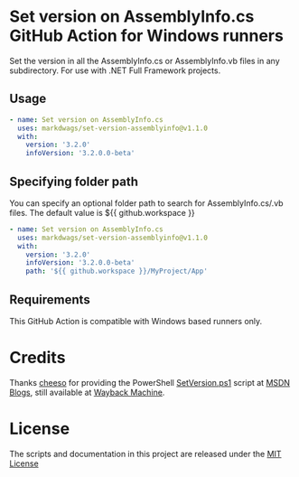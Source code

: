 # Set version on AssemblyInfo.cs GitHub Action for Windows runners
Set the version in all the AssemblyInfo.cs or AssemblyInfo.vb files in any subdirectory. For use with .NET Full Framework projects.

## Usage

```yml
- name: Set version on AssemblyInfo.cs
  uses: markdwags/set-version-assemblyinfo@v1.1.0
  with:
    version: '3.2.0'
    infoVersion: '3.2.0.0-beta'
```

## Specifying folder path
You can specify an optional folder path to search for AssemblyInfo.cs/.vb files. The default value is ${{ github.workspace }}

```yml
- name: Set version on AssemblyInfo.cs
  uses: markdwags/set-version-assemblyinfo@v1.1.0
  with:
    version: '3.2.0'
    infoVersion: '3.2.0.0-beta'
    path: '${{ github.workspace }}/MyProject/App'
```

## Requirements
This GitHub Action is compatible with Windows based runners only.

# Credits

Thanks [cheeso](http://social.msdn.microsoft.com/profile/cheeso/) for providing the PowerShell [SetVersion.ps1](https://web.archive.org/web/20151112002214/http://blogs.msdn.com/cfs-file.ashx/__key/communityserver-components-postattachments/00-08-41-04-10/SetVersion.ps1) script at [MSDN Blogs](http://blogs.msdn.com/b/dotnetinterop/archive/2008/04/21/powershell-script-to-batch-update-assemblyinfo-cs-with-new-version.aspx), still available at [Wayback Machine](https://web.archive.org/web/20151112002214/http://blogs.msdn.com/b/dotnetinterop/archive/2008/04/21/powershell-script-to-batch-update-assemblyinfo-cs-with-new-version.aspx).

# License

The scripts and documentation in this project are released under the [MIT License](LICENSE)
